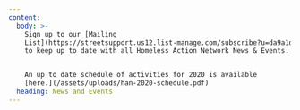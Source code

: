 ```yaml
---
content:
  body: >-
    Sign up to our [Mailing
    List](https://streetsupport.us12.list-manage.com/subscribe?u=da9a1d4bb2b1a69a981456972&id=3c6ae13085)
    to keep up to date with all Homeless Action Network News & Events.


    An up to date schedule of activities for 2020 is available
    [here.](/assets/uploads/han-2020-schedule.pdf)
  heading: News and Events
---
```

